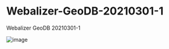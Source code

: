 # Webalizer-GeoDB-20210301-1
Webalizer GeoDB 20210301-1 

![image](https://github.com/9M2PJU/Webalizer-GeoDB-20210301-1/assets/991353/253d1637-a52f-40e2-a571-2550023da316)
